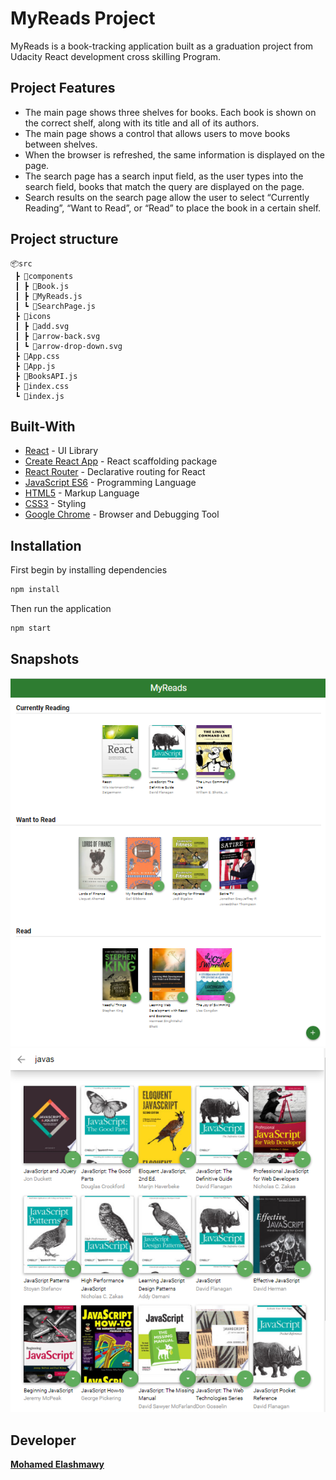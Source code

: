 # MyReads Project

MyReads is a book-tracking application built as a graduation project from Udacity React development cross skilling Program.

## Project Features

- The main page shows three shelves for books. Each book is shown on the correct shelf, along with its title and all of its authors.
- The main page shows a control that allows users to move books between shelves.
- When the browser is refreshed, the same information is displayed on the page.
- The search page has a search input field, as the user types into the search field, books that match the query are displayed on the page.
- Search results on the search page allow the user to select “Currently Reading”, “Want to Read”, or “Read” to place the book in a certain shelf.

## Project structure

```
📦src
 ┣ 📂components
 ┃ ┣ 📜Book.js
 ┃ ┣ 📜MyReads.js
 ┃ ┗ 📜SearchPage.js
 ┣ 📂icons
 ┃ ┣ 📜add.svg
 ┃ ┣ 📜arrow-back.svg
 ┃ ┗ 📜arrow-drop-down.svg
 ┣ 📜App.css
 ┣ 📜App.js
 ┣ 📜BooksAPI.js
 ┣ 📜index.css
 ┗ 📜index.js
```

## Built-With

- [React](https://reactjs.org/) - UI Library
- [Create React App](https://github.com/facebookincubator/create-react-app) - React scaffolding package
- [React Router](https://github.com/ReactTraining/react-router) - Declarative routing for React
- [JavaScript ES6](https://developer.mozilla.org/en-US/docs/Web/JavaScript) - Programming Language
- [HTML5](https://developer.mozilla.org/en-US/docs/Web/Guide/HTML/HTML5) - Markup Language
- [CSS3](https://developer.mozilla.org/en-US/docs/Web/CSS/CSS3) - Styling
- [Google Chrome](https://www.google.com/chrome/) - Browser and Debugging Tool

## Installation

First begin by installing dependencies

```sh
npm install
```

Then run the application

```sh
npm start
```

## Snapshots

![first](./images/Screenshot1.png)
![second](./images/Screenshot2.png)

## Developer

**[Mohamed Elashmawy](https://github.com/m-ashmawy)**
